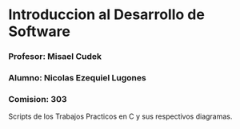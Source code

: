 # Introduccion al Desarrollo de Software

### Profesor: Misael Cudek

### Alumno: Nicolas Ezequiel Lugones

### Comision: 303

Scripts de los Trabajos Practicos en C y sus respectivos diagramas.  


